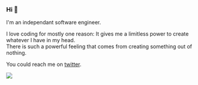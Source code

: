 ### Hi 👋

I'm an independant software engineer.

I love coding for mostly one reason: It gives me a limitless power to create whatever I have in my head. <br>
There is such a powerful feeling that comes from creating something out of nothing.
        
You could reach me on [twitter](https://twitter.com/kooparse).

![](https://media.giphy.com/media/hv5AEBpH3ZyNoRnABG/giphy.gif)
